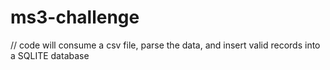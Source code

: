 # ms3-challenge
// code will consume a csv file, parse the data, and insert valid records into a SQLITE database
